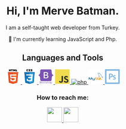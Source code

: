<h1 align="center"> Hi, I'm Merve Batman.</h1>

<p align="center">I am a self-taught web developer from Turkey.</p>
<p align="center"> 🌱 I'm currently learning JavaScript and Php.</p>

<h2 align="center">Languages and Tools</h2>

<p align="center"> 
<a href="https://www.w3.org/html/" target="_blank" rel="noreferrer"> <img src="https://raw.githubusercontent.com/devicons/devicon/master/icons/html5/html5-original-wordmark.svg" alt="html5" width="40" height="40"/> </a>  <a href="https://www.w3schools.com/css/" target="_blank" rel="noreferrer"> <img src="https://raw.githubusercontent.com/devicons/devicon/master/icons/css3/css3-original-wordmark.svg" alt="css3" width="40" height="40"/> </a>  <a href="https://getbootstrap.com" target="_blank" rel="noreferrer"> <img src="https://raw.githubusercontent.com/devicons/devicon/master/icons/bootstrap/bootstrap-plain-wordmark.svg" alt="bootstrap" width="40" height="40"/> </a>  <a href="https://developer.mozilla.org/en-US/docs/Web/JavaScript" target="_blank" rel="noreferrer"> <img src="https://raw.githubusercontent.com/devicons/devicon/master/icons/javascript/javascript-original.svg" alt="javascript" width="40" height="40"/> </a>  <a href="https://www.php.net/" target="_blank" rel="noreferrer"> <img src="https://www.php.net/images/logos/new-php-logo.svg" alt="php" width="50" height="50"/>  <a href="https://www.mysql.com/" target="_blank" rel="noreferrer"> <img src="https://raw.githubusercontent.com/devicons/devicon/master/icons/mysql/mysql-original-wordmark.svg" alt="mysql" width="40" height="40"/> </a>  <a href="https://www.photoshop.com/en" target="_blank" rel="noreferrer"> <img src="https://raw.githubusercontent.com/devicons/devicon/master/icons/photoshop/photoshop-line.svg" alt="photoshop" width="40" height="40"/> </a> 
</p>
  
  <h3 align="center">How to reach me:</h3>
 <p align="center">
 <a href="mailto:mervebatman58@gmail.com"> <img src="https://cdn-icons-png.flaticon.com/512/4812/4812397.png" width="40" height="40" /> </a> <a href="https://www.linkedin.com/in/mervebatmann" target="_blank"> <img src="https://i.pinimg.com/originals/13/07/a2/1307a2648e71d531704a0f5a270ea966.png" width="40" height="40" /> </a>
  </p>
